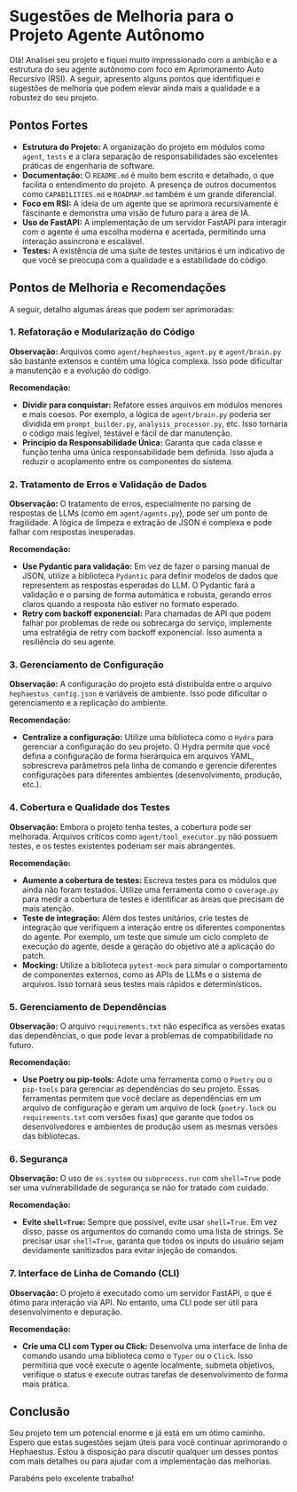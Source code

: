 # Sugestões de Melhoria para o Projeto Agente Autônomo

Olá! Analisei seu projeto e fiquei muito impressionado com a ambição e a estrutura do seu agente autônomo com foco em Aprimoramento Auto Recursivo (RSI). A seguir, apresento alguns pontos que identifiquei e sugestões de melhoria que podem elevar ainda mais a qualidade e a robustez do seu projeto.

## Pontos Fortes

- **Estrutura do Projeto:** A organização do projeto em módulos como `agent`, `tests` e a clara separação de responsabilidades são excelentes práticas de engenharia de software.
- **Documentação:** O `README.md` é muito bem escrito e detalhado, o que facilita o entendimento do projeto. A presença de outros documentos como `CAPABILITIES.md` e `ROADMAP.md` também é um grande diferencial.
- **Foco em RSI:** A ideia de um agente que se aprimora recursivamente é fascinante e demonstra uma visão de futuro para a área de IA.
- **Uso de FastAPI:** A implementação de um servidor FastAPI para interagir com o agente é uma escolha moderna e acertada, permitindo uma interação assíncrona e escalável.
- **Testes:** A existência de uma suíte de testes unitários é um indicativo de que você se preocupa com a qualidade e a estabilidade do código.

## Pontos de Melhoria e Recomendações

A seguir, detalho algumas áreas que podem ser aprimoradas:

### 1. Refatoração e Modularização do Código

**Observação:** Arquivos como `agent/hephaestus_agent.py` e `agent/brain.py` são bastante extensos e contêm uma lógica complexa. Isso pode dificultar a manutenção e a evolução do código.

**Recomendação:**

- **Dividir para conquistar:** Refatore esses arquivos em módulos menores e mais coesos. Por exemplo, a lógica de `agent/brain.py` poderia ser dividida em `prompt_builder.py`, `analysis_processor.py`, etc. Isso tornaria o código mais legível, testável e fácil de dar manutenção.
- **Princípio da Responsabilidade Única:** Garanta que cada classe e função tenha uma única responsabilidade bem definida. Isso ajuda a reduzir o acoplamento entre os componentes do sistema.

### 2. Tratamento de Erros e Validação de Dados

**Observação:** O tratamento de erros, especialmente no parsing de respostas de LLMs (como em `agent/agents.py`), pode ser um ponto de fragilidade. A lógica de limpeza e extração de JSON é complexa e pode falhar com respostas inesperadas.

**Recomendação:**

- **Use Pydantic para validação:** Em vez de fazer o parsing manual de JSON, utilize a biblioteca `Pydantic` para definir modelos de dados que representem as respostas esperadas do LLM. O Pydantic fará a validação e o parsing de forma automática e robusta, gerando erros claros quando a resposta não estiver no formato esperado.
- **Retry com backoff exponencial:** Para chamadas de API que podem falhar por problemas de rede ou sobrecarga do serviço, implemente uma estratégia de retry com backoff exponencial. Isso aumenta a resiliência do seu agente.

### 3. Gerenciamento de Configuração

**Observação:** A configuração do projeto está distribuída entre o arquivo `hephaestus_config.json` e variáveis de ambiente. Isso pode dificultar o gerenciamento e a replicação do ambiente.

**Recomendação:**

- **Centralize a configuração:** Utilize uma biblioteca como o `Hydra` para gerenciar a configuração do seu projeto. O Hydra permite que você defina a configuração de forma hierárquica em arquivos YAML, sobrescreva parâmetros pela linha de comando e gerencie diferentes configurações para diferentes ambientes (desenvolvimento, produção, etc.).

### 4. Cobertura e Qualidade dos Testes

**Observação:** Embora o projeto tenha testes, a cobertura pode ser melhorada. Arquivos críticos como `agent/tool_executor.py` não possuem testes, e os testes existentes poderiam ser mais abrangentes.

**Recomendação:**

- **Aumente a cobertura de testes:** Escreva testes para os módulos que ainda não foram testados. Utilize uma ferramenta como o `coverage.py` para medir a cobertura de testes e identificar as áreas que precisam de mais atenção.
- **Teste de integração:** Além dos testes unitários, crie testes de integração que verifiquem a interação entre os diferentes componentes do agente. Por exemplo, um teste que simule um ciclo completo de execução do agente, desde a geração do objetivo até a aplicação do patch.
- **Mocking:** Utilize a biblioteca `pytest-mock` para simular o comportamento de componentes externos, como as APIs de LLMs e o sistema de arquivos. Isso tornará seus testes mais rápidos e determinísticos.

### 5. Gerenciamento de Dependências

**Observação:** O arquivo `requirements.txt` não especifica as versões exatas das dependências, o que pode levar a problemas de compatibilidade no futuro.

**Recomendação:**

- **Use Poetry ou pip-tools:** Adote uma ferramenta como o `Poetry` ou o `pip-tools` para gerenciar as dependências do seu projeto. Essas ferramentas permitem que você declare as dependências em um arquivo de configuração e geram um arquivo de lock (`poetry.lock` ou `requirements.txt` com versões fixas) que garante que todos os desenvolvedores e ambientes de produção usem as mesmas versões das bibliotecas.

### 6. Segurança

**Observação:** O uso de `os.system` ou `subprocess.run` com `shell=True` pode ser uma vulnerabilidade de segurança se não for tratado com cuidado.

**Recomendação:**

- **Evite `shell=True`:** Sempre que possível, evite usar `shell=True`. Em vez disso, passe os argumentos do comando como uma lista de strings. Se precisar usar `shell=True`, garanta que todos os inputs do usuário sejam devidamente sanitizados para evitar injeção de comandos.

### 7. Interface de Linha de Comando (CLI)

**Observação:** O projeto é executado como um servidor FastAPI, o que é ótimo para interação via API. No entanto, uma CLI pode ser útil para desenvolvimento e depuração.

**Recomendação:**

- **Crie uma CLI com Typer ou Click:** Desenvolva uma interface de linha de comando usando uma biblioteca como o `Typer` ou o `Click`. Isso permitiria que você execute o agente localmente, submeta objetivos, verifique o status e execute outras tarefas de desenvolvimento de forma mais prática.

## Conclusão

Seu projeto tem um potencial enorme e já está em um ótimo caminho. Espero que estas sugestões sejam úteis para você continuar aprimorando o Hephaestus. Estou à disposição para discutir qualquer um desses pontos com mais detalhes ou para ajudar com a implementação das melhorias.

Parabéns pelo excelente trabalho!

